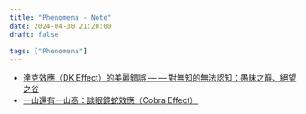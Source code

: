 ```yaml
---
title: "Phenomena - Note"
date: 2024-04-30 21:20:00
draft: false

tags: ["Phenomena"]
---
```


- [達克效應（DK Effect）的美麗錯誤 — — 對無知的無法認知：愚昧之巔、絕望之谷](https://georgech3.medium.com/%E6%84%9A%E6%98%A7%E4%B9%8B%E5%B7%94-%E7%B5%95%E6%9C%9B%E4%B9%8B%E8%B0%B7-%E9%81%94%E5%85%8B%E6%95%88%E6%87%89-dk-effect-%E7%9A%84%E7%BE%8E%E9%BA%97%E9%8C%AF%E8%AA%A4-%E5%B0%8D%E7%84%A1%E7%9F%A5%E7%9A%84%E7%84%A1%E6%B3%95%E8%AA%8D%E7%9F%A5-a05b95ccb8a0)
- [一山還有一山高：談眼鏡蛇效應（Cobra Effect）](https://medium.com/andreas-discovery/%E4%B8%80%E5%B1%B1%E9%82%84%E6%9C%89%E4%B8%80%E5%B1%B1%E9%AB%98-%E8%AB%87%E7%9C%BC%E9%8F%A1%E8%9B%87%E6%95%88%E6%87%89-cobra-effect-84dfc162127a)